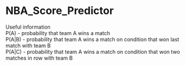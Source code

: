 # NBA_Score_Predictor

Useful information  
P(A) - probability that team A wins a match  
P(A|B) - probability that team A wins a match on condition that won last match with team B  
P(A|C) - probability that team A wins a match on condition that won two matches in row with team B  
